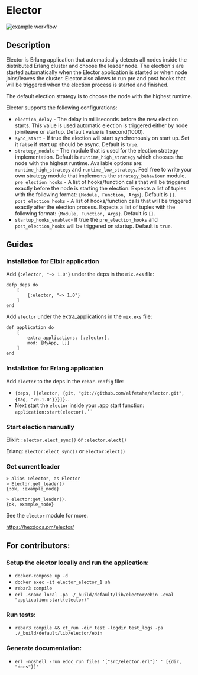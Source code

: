 # Elector

![example workflow](https://github.com/alfetahe/elector/actions/workflows/erlang.yml/badge.svg)

## Description
Elector is Erlang application that automatically detects all nodes inside the distributed Erlang cluster and choose the leader node.
The election's are started automatically when the Elector application is started or when node joins/leaves the cluster.
Elector also allows to run pre and post hooks that will be triggered when the election process is started and finished.

The default election strategy is to choose the node with the highest runtime.

Elector supports the following configurations:
- `election_delay` - The delay in milliseconds before the new election starts. This value is used automatic election is triggered either by node join/leave or startup. Default value is 1 second(1000).
- `sync_start` - If true the election will start synchronously on start up. Set it `false` if start up should be async. Default is `true`.
- `strategy_module` - The module that is used for the election strategy
implementation. Default is `runtime_high_strategy` which chooses the node with the highest runtime.
Available options are: `runtime_high_strategy` and `runtime_low_strategy`. Feel free to write your own strategy module that implements the `strategy_behaviour` module.
`pre_election_hooks` - A list of hooks/function calls that will be triggered exactly before the node is starting the election. Expects
a list of tuples with the following format: `{Module, Function, Args}`. Default is `[]`.
`post_election_hooks` - A list of hooks/function calls that will be triggered exactly after the election process. Expects
a list of tuples with the following format: `{Module, Function, Args}`. Default is `[]`.
- `startup_hooks_enabled`- If true the `pre_election_hooks` and `post_election_hooks` will be triggered on startup. Default is `true`.

## Guides

### Installation for Elixir application
Add `{:elector, "~> 1.0"}` under the deps in the `mix.exs` file: 
```
defp deps do
    [
        {:elector, "~> 1.0"}
    ]
end
```
Add `elector` under the extra_applications in the `mix.exs` file:
```
def application do
    [
        extra_applications: [:elector],
        mod: {MyApp, []}
    ]
end
```

### Installation for Erlang application
Add `elector` to the deps in the `rebar.config` file: 
- `{deps, [{elector, {git, "git://github.com/alfetahe/elector.git", {tag, "v0.1.0"}}}]}.`.
- Next start the `elector` inside your .app start function: `application:start(elector).`
'''

### Start election manually
Elixir: `:elector.elect_sync()` or `:elector.elect()`

Erlang: `elector:elect_sync()` or `elector:elect()`

### Get current leader
```
> alias :elector, as Elector
> Elector.get_leader()
{:ok, :example_node}
```

```
> elector:get_leader().
{ok, example_node}
```

See the `elector` module for more.

https://hexdocs.pm/elector/

## For contributors:

### Setup the elector locally and run the application:
- `docker-compose up -d`
- `docker exec -it elector_elector_1 sh`
- `rebar3 compile`
- `erl -sname local -pa ./_build/default/lib/elector/ebin -eval "application:start(elector)"`

### Run tests:
- `rebar3 compile && ct_run -dir test -logdir test_logs -pa ./_build/default/lib/elector/ebin`

### Generate documentation:
- `erl -noshell -run edoc_run files '["src/elector.erl"]' ' [{dir, "docs"}]'`